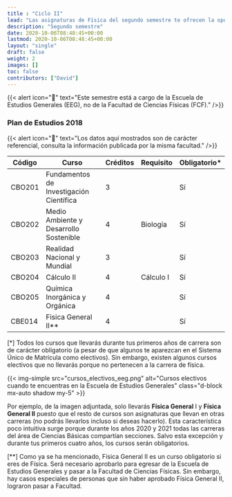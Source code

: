 ```yaml
---
title : "Ciclo II"
lead: "Las asignaturas de Física del segundo semestre te ofrecen la oportunidad de refrescar un poco la memoria. Todavía cursos que a priori no parecen estar relacionados mucho con la carrera."
description: "Segundo semestre"
date: 2020-10-06T08:48:45+00:00
lastmod: 2020-10-06T08:48:45+00:00
layout: "single"
draft: false
weight: 2
images: []
toc: false
contributors: ["David"]
---
```


{{< alert icon="🚨" text="Este semestre está a cargo de la Escuela de Estudios Generales (EEG), no de la Facultad de Ciencias Físicas (FCF)." />}}

### Plan de Estudios 2018

{{< alert icon="🚨" text="Los datos aquí mostrados son de carácter referencial, consulta la información publicada por la misma facultad." />}}

| Código | Curso                                   | Créditos | Requisito | Obligatorio* |
| ------ | --------------------------------------- | -------- | --------- | ------------ |
| CBO201 | Fundamentos de Investigación Científica | 3        |           | Sí           |
| CBO202 | Medio Ambiente y Desarrollo Sostenible  | 4        | Biología  | Sí           |
| CBO203 | Realidad Nacional y Mundial             | 3        |           | Sí           |
| CBO204 | Cálculo II                              | 4        | Cálculo I | Sí           |
| CBO205 | Química Inorgánica y Orgánica           | 4        |           | Sí           |
| CBE014 | Fisica General II**                     | 4        |           | Sí           |

[*] Todos los cursos que llevarás durante tus primeros años de carrera son de carácter obligatorio (a pesar de que algunos te aparezcan en el Sistema Único de Matrícula como electivos). Sin embargo, existen algunos cursos electivos que no llevarás porque no pertenecen a la carrera de física.

{{< img-simple src="cursos_electivos_eeg.png" alt="Cursos electivos cuando te encuentras en la Escuela de Estudios Generales" class="d-block mx-auto shadow my-5" >}}

Por ejemplo, de la imagen adjuntada, solo llevarás **Física General** I y **Física General II** puesto que el resto de cursos son asignaturas que llevan en otras carreras (no podrás llevarlos incluso si deseas hacerlo). Esta característica poco intuitiva surge porque durante los años 2020 y 2021 todas las carreras del área de Ciencias Básicas compartían secciones. Salvo esta excepción y durante tus primeros cuatro años, los cursos serán obligatorios.

[**] Como ya se ha mencionado, Física General II es un curso obligatorio si eres de Física. Será necesario aprobarlo para egresar de la Escuela de Estudios Generales y pasar a la Facultad de Ciencias Físicas. Sin embargo, hay casos especiales de personas que sin haber aprobado Física General II, lograron pasar a Facultad.
